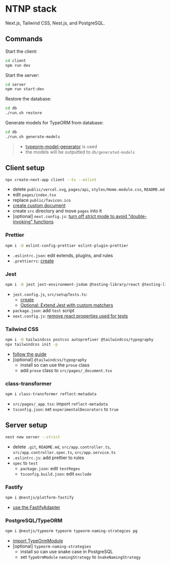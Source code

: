 # NTNP stack

Next.js, Tailwind CSS, Nest.js, and PostgreSQL.

## Commands

Start the client:

```bash
cd client
npm run dev
```

Start the server:

```bash
cd server
npm run start:dev
```

Restore the database:

```bash
cd db
./run.sh restore
```

Generate models for TypeORM from database:

```bash
cd db
./run.sh generate-models
```

> - [typeorm-model-generator](https://www.npmjs.com/package/typeorm-model-generator) is used
> - the models will be outputted to `db/generated-models`

## Client setup

```bash
npx create-next-app client --ts --eslint
```

- delete `public/vercel.svg`, `pages/api`, `styles/Home.module.css`, `README.md`
- edit `pages/index.tsx`
- replace `public/favicon.ico`
- [create custom document](https://nextjs.org/docs/advanced-features/custom-document)
- create `src` directory and move `pages` into it
- [optional] `next.config.js`: [turn off strict mode to avoid "double-invoking" functions](
https://reactjs.org/docs/strict-mode.html#detecting-unexpected-side-effects)

### Prettier

```bash
npm i -D eslint-config-prettier eslint-plugin-prettier
```

- `.eslintrc.json`: edit extends, plugins, and rules
- `.prettierrc`: [create](https://prettier.io/docs/en/configuration.html)

### Jest

```bash
npm i -D jest jest-environment-jsdom @testing-library/react @testing-library/jest-dom
```

- `jest.config.js`, `src/setupTests.ts`:
  - [create](https://nextjs.org/docs/testing#setting-up-jest-with-the-rust-compiler)
  - [Optional: Extend Jest with custom matchers](https://nextjs.org/docs/testing#setting-up-jest-with-babel)
- `package.json`: add `test` script
- `next.config.js`: [remove react properties used for tests](https://nextjs.org/docs/advanced-features/compiler#remove-react-properties)

### Tailwind CSS

```bash
npm i -D tailwindcss postcss autoprefixer @tailwindcss/typography
npx tailwindcss init -p
```

- [follow the guide](https://tailwindcss.com/docs/guides/nextjs)
- [optional] `@tailwindcss/typography`
  - install so can use the `prose` class
  - add `prose` class to `src/pages/_document.tsx`

### class-transformer

```bash
npm i class-transformer reflect-metadata
```

- `src/pages/_app.tsx`: import `reflect-metadata`
- `tsconfig.json`: set `experimentalDecorators` to `true`

## Server setup

```bash
nest new server --strict
```

- delete `.git`, `README.md`, `src/app.controller.ts`, `src/app.controller.spec.ts`, `src/app.service.ts`
- `.eslintrc.js`: add prettier to rules
- `spec` to `test`
  - `package.json`: edit `testRegex`
  - `tsconfig.build.json`: edit `exclude`

### Fastify

```bash
npm i @nestjs/platform-fastify
```

- [use the FastifyAdapter](https://docs.nestjs.com/techniques/performance#adapter)

### PostgreSQL/TypeORM

```bash
npm i @nestjs/typeorm typeorm typeorm-naming-strategies pg
```

- [import TypeOrmModule](https://docs.nestjs.com/techniques/database)
- [optional] `typeorm-naming-strategies`
  - install so can use snake case in PostgreSQL
  - set `TypeOrmModule` `namingStrategy` to `SnakeNamingStrategy`

